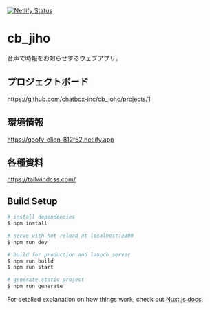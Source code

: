 [![Netlify Status](https://api.netlify.com/api/v1/badges/6aad93b1-7894-4ead-b96c-0b83eed8ca7c/deploy-status)](https://app.netlify.com/sites/goofy-elion-812f52/deploys)
# cb_jiho

音声で時報をお知らせするウェブアプリ。

## プロジェクトボード
https://github.com/chatbox-inc/cb_joho/projects/1

## 環境情報
https://goofy-elion-812f52.netlify.app

## 各種資料
https://tailwindcss.com/

## Build Setup

```bash
# install dependencies
$ npm install

# serve with hot reload at localhost:3000
$ npm run dev

# build for production and launch server
$ npm run build
$ npm run start

# generate static project
$ npm run generate
```

For detailed explanation on how things work, check out [Nuxt.js docs](https://nuxtjs.org).
